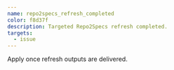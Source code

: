 ```yaml
---
name: repo2specs_refresh_completed
color: f8d37f
description: Targeted Repo2Specs refresh completed.
targets:
  - issue
---
```


Apply once refresh outputs are delivered.

